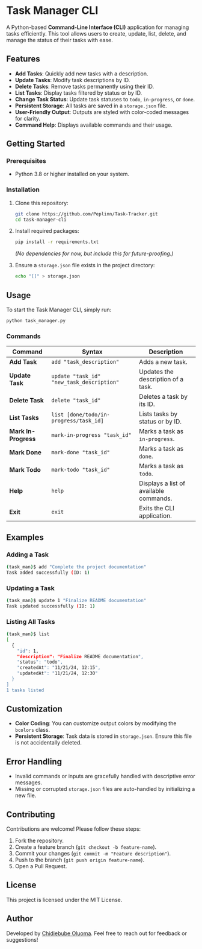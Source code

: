 # **Task Manager CLI**

A Python-based **Command-Line Interface (CLI)** application for managing tasks efficiently. This tool allows users to create, update, list, delete, and manage the status of their tasks with ease.  


## **Features**

- **Add Tasks**: Quickly add new tasks with a description.
- **Update Tasks**: Modify task descriptions by ID.
- **Delete Tasks**: Remove tasks permanently using their ID.
- **List Tasks**: Display tasks filtered by status or by ID.
- **Change Task Status**: Update task statuses to `todo`, `in-progress`, or `done`.
- **Persistent Storage**: All tasks are saved in a `storage.json` file.
- **User-Friendly Output**: Outputs are styled with color-coded messages for clarity.
- **Command Help**: Displays available commands and their usage.


## **Getting Started**

### **Prerequisites**
- Python 3.8 or higher installed on your system.

### **Installation**
1. Clone this repository:
   ```bash
   git clone https://github.com/Peplinn/Task-Tracker.git
   cd task-manager-cli
   ```
2. Install required packages:
   ```bash
   pip install -r requirements.txt
   ```
   *(No dependencies for now, but include this for future-proofing.)*

3. Ensure a `storage.json` file exists in the project directory:
   ```bash
   echo "[]" > storage.json
   ```


## **Usage**

To start the Task Manager CLI, simply run:
```bash
python task_manager.py
```

### **Commands**
| Command                | Syntax                                       | Description                                   |
|------------------------|----------------------------------------------|-----------------------------------------------|
| **Add Task**           | `add "task_description"`                     | Adds a new task.                              |
| **Update Task**        | `update "task_id" "new_task_description"`    | Updates the description of a task.           |
| **Delete Task**        | `delete "task_id"`                           | Deletes a task by its ID.                     |
| **List Tasks**         | `list [done/todo/in-progress/task_id]`       | Lists tasks by status or by ID.               |
| **Mark In-Progress**   | `mark-in-progress "task_id"`                 | Marks a task as `in-progress`.                |
| **Mark Done**          | `mark-done "task_id"`                        | Marks a task as `done`.                       |
| **Mark Todo**          | `mark-todo "task_id"`                        | Marks a task as `todo`.                       |
| **Help**               | `help`                                       | Displays a list of available commands.        |
| **Exit**               | `exit`                                       | Exits the CLI application.                    |


## **Examples**

### **Adding a Task**
```bash
(task_man)$ add "Complete the project documentation"
Task added successfully (ID: 1)
```

### **Updating a Task**
```bash
(task_man)$ update 1 "Finalize README documentation"
Task updated successfully (ID: 1)
```

### **Listing All Tasks**
```bash
(task_man)$ list
[
  {
    "id": 1,
    "description": "Finalize README documentation",
    "status": "todo",
    "createdAt": "11/21/24, 12:15",
    "updatedAt": "11/21/24, 12:30"
  }
]
1 tasks listed
```


## **Customization**

- **Color Coding**: You can customize output colors by modifying the `bcolors` class.
- **Persistent Storage**: Task data is stored in `storage.json`. Ensure this file is not accidentally deleted.


## **Error Handling**

- Invalid commands or inputs are gracefully handled with descriptive error messages.
- Missing or corrupted `storage.json` files are auto-handled by initializing a new file.


## **Contributing**

Contributions are welcome! Please follow these steps:
1. Fork the repository.
2. Create a feature branch (`git checkout -b feature-name`).
3. Commit your changes (`git commit -m "Feature description"`).
4. Push to the branch (`git push origin feature-name`).
5. Open a Pull Request.


## **License**

This project is licensed under the MIT License.


## **Author**

Developed by [Chidiebube Oluoma](https://github.com/Peplinn). Feel free to reach out for feedback or suggestions!